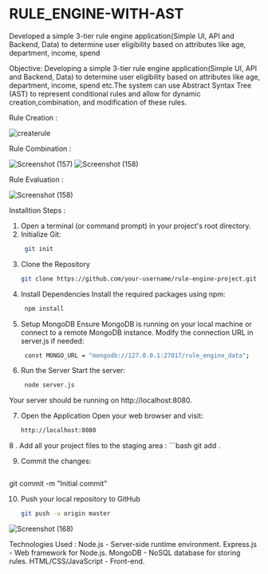 # RULE_ENGINE-WITH-AST
Developed a simple 3-tier rule engine application(Simple UI, API and Backend, Data) to determine user eligibility based on attributes like age, department, income, spend

Objective:
Developing a simple 3-tier rule engine application(Simple UI, API and Backend, Data) to determine
user eligibility based on attributes like age, department, income, spend etc.The system can use
Abstract Syntax Tree (AST) to represent conditional rules and allow for dynamic
creation,combination, and modification of these rules.

Rule Creation : 

![createrule](https://github.com/user-attachments/assets/db029c5c-3294-4145-9593-11c373c6961a)

Rule Combination :

![Screenshot (157)](https://github.com/user-attachments/assets/b614fd73-ea90-43cf-9c5c-d7b6ffc60630)
![Screenshot (158)](https://github.com/user-attachments/assets/339a4908-f8b8-492e-9358-4bc0a33a39ec)

Rule Evaluation :

![Screenshot (158)](https://github.com/user-attachments/assets/615da047-8c0e-4025-a801-c9633fa48b8b)


Installtion Steps :

 1. Open a terminal (or command prompt) in your project's root directory.
 2. Initialize Git:
    ```bash
     git init
    
3. Clone the Repository
   ```bash
   git clone https://github.com/your-username/rule-engine-project.git
4. Install Dependencies Install the required packages using npm:
   ```bash
    npm install
5. Setup MongoDB Ensure MongoDB is running on your local machine or connect to a remote MongoDB instance. Modify the connection URL in server.js if needed:
   ```bash
    const MONGO_URL = "mongodb://127.0.0.1:27017/rule_engine_data";
6. Run the Server Start the server:
   ```bash
    node server.js
  Your server should be running on http://localhost:8080.
  
 7. Open the Application Open your web browser and visit:
    ```bash
    http://localhost:8080
 8 . Add all your project files to the staging area :
    ```bash
        git add .
        
 9. Commit the changes:
    ```bash
   git commit -m "Initial commit"
   
10. Push your local repository to GitHub
    ```bash
    git push -u origin master

![Screenshot (168)](https://github.com/user-attachments/assets/16fef99c-59ca-44f5-8a38-31639b2d29b7)

Technologies Used : 
 Node.js - Server-side runtime environment.
 Express.js - Web framework for Node.js.
 MongoDB - NoSQL database for storing rules.
 HTML/CSS/JavaScript - Front-end.



